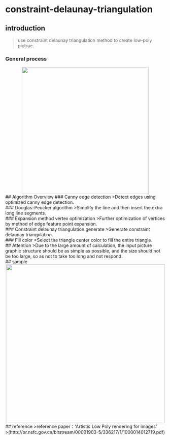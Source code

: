 # constraint-delaunay-triangulation
## introduction
>use constraint delaunay triangulation method to create low-poly pictrue.<br>
### General process
<div align=center><img src="https://github.com/Tiantian-kaixin/constraint-delaunay-triangulation.js/raw/master/sample/progress.png"  width="400"/></div>
## Algorithm Overview
### Canny edge detection
>Detect edges using optimized canny edge detection.<br>
### Douglas–Peucker algorithm
>Simplify the line and then insert the extra long line segments.<br>
### Expansion method vertex optimization
>Further optimization of vertices by method of edge feature point expansion.<br>
### Constraint delaunay triangulation generate
>Generate constraint delaunay triangulation.<br>
### Fill color
>Select the triangle center color to fill the entire triangle.<br>
## Attention
>Due to the large amount of calculation, the input picture graphic structure should be as simple as possible, and the size should not be too large, so as not to take too long and not respond.<br>
## sample
<div align=center><img src="https://github.com/Tiantian-kaixin/constraint-delaunay-triangulation.js/raw/master/sample/result.png" width="500" /><br></div>
## reference
>reference paper：'Artistic Low Poly rendering for images'<br>
>(http://or.nsfc.gov.cn/bitstream/00001903-5/336217/1/1000014012719.pdf)
